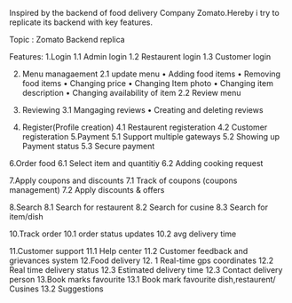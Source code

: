 Inspired by the backend of food delivery Company Zomato.Hereby i try to replicate its backend with key features.

Topic : Zomato Backend replica

Features:
1.Login 
  1.1 Admin login 
  1.2 Restaurent login
  1.3 Customer login 

2. Menu managaement
  2.1  update menu
•	Adding food items
•	Removing food items
•	Changing price
•	Changing Item photo 
•	Changing item description
•	 Changing availability of item 
 2.2  Review menu

3. Reviewing
  3.1 Mangaging reviews
•	Creating and deleting reviews

4. Register(Profile creation)
   4.1 Restaurent registeration
   4.2 Customer registeration
5.Payment
   5.1 Support multiple gateways
   5.2 Showing up Payment status
   5.3 Secure payment
  
6.Order food
  6.1 Select item and quantitiy
  6.2  Adding cooking request

7.Apply coupons and discounts
  7.1 Track of coupons (coupons management)
  7.2 Apply discounts & offers

8.Search
  8.1 Search  for restaurent
  8.2 Search for cusine
  8.3 Search for item/dish

10.Track order
   10.1 order status updates
   10.2 avg delivery time

11.Customer support
     11.1 Help center 
     11.2  Customer feedback and grievances system
12.Food delivery
    12. 1 Real-time gps coordinates
    12.2  Real time delivery status
    12.3 Estimated delivery time 
    12.3 Contact  delivery person 
13.Book marks favourite
  13.1   Book mark favourite dish,restaurent/ Cusines
   13.2 Suggestions 

